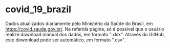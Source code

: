 # covid_19_brazil
Dados atualizados diariamente pelo Ministério da Saúde do Brasil, em https://covid.saude.gov.br/.
Na referida página, só é possível que o usuário realize download manual dos dados, em formato ".xlsx". Através do GitHub, este dowonload pode ser automático, em formato ".csv".
